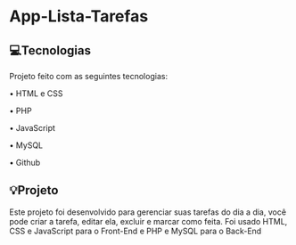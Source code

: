 # App-Lista-Tarefas

💻Tecnologias	
----

Projeto feito com as seguintes tecnologias:

• HTML e CSS

• PHP

• JavaScript

• MySQL

• Github

💡Projeto
-------

Este projeto foi desenvolvido para gerenciar suas tarefas do dia a dia, você pode criar a tarefa, editar ela, excluir e marcar como feita. Foi usado HTML, CSS e JavaScript para o Front-End e PHP e MySQL para o Back-End
